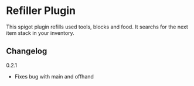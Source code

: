 # Refiller Plugin
This spigot plugin refills used tools, blocks and food. It searchs for the next item stack in your inventory.

## Changelog

0.2.1
- Fixes bug with main and offhand
